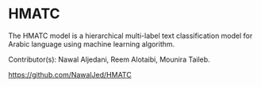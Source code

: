 # HMATC
The HMATC model is a hierarchical multi-label text classification model for Arabic language using machine learning algorithm.

Contributor(s): Nawal Aljedani, Reem Alotaibi, Mounira Taileb.

https://github.com/NawalJed/HMATC
